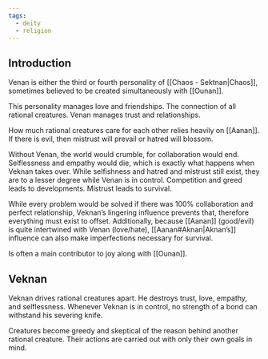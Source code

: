 ```yaml
---
tags:
  - deity
  - religion
---
```

## Introduction
Venan is either the third or fourth personality of [[Chaos - Sektnan|Chaos]], sometimes believed to be created simultaneously with [[Ounan]].

This personality manages love and friendships. The connection of all rational creatures. Venan manages trust and relationships.

How much rational creatures care for each other relies heavily on [[Aanan]]. If there is evil, then mistrust will prevail or hatred will blossom.

Without Venan, the world would crumble, for collaboration would end. Selflessness and empathy would die, which is exactly what happens when Veknan takes over. While selfishness and hatred and mistrust still exist, they are to a lesser degree while Venan is in control. Competition and greed leads to developments. Mistrust leads to survival. 

While every problem would be solved if there was 100% collaboration and perfect relationship, Veknan’s lingering influence prevents that, therefore everything must exist to offset. Additionally, because [[Aanan]] (good/evil) is quite intertwined with Venan (love/hate), [[Aanan#Aknan|Aknan’s]] influence can also make imperfections necessary for survival.

Is often a main contributor to joy along with [[Ounan]].
## Veknan
Veknan drives rational creatures apart. He destroys trust, love, empathy, and selflessness. Whenever Veknan is in control, no strength of a bond can withstand his severing knife.

Creatures become greedy and skeptical of the reason behind another rational creature. Their actions are carried out with only their own goals in mind.